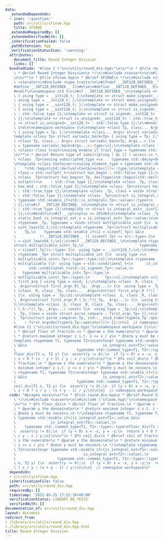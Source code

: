 ```yaml
---
data:
  _extendedDependsOn:
  - icon: ':question:'
    path: src/utils/sfinae.hpp
    title: SFINAE
  _extendedRequiredBy: []
  _extendedVerifiedWith: []
  _isVerificationFailed: false
  _pathExtension: hpp
  _verificationStatusIcon: ':warning:'
  attributes:
    document_title: Round Integer Division
    links: []
  bundledCode: "#line 2 \"src/utils/round_div.hpp\"\n\n/*\n * @file round_div.hpp\n\
    \ * @brief Round Integer Division\n */\n\n#include <cassert>\n\n#line 2 \"src/utils/sfinae.hpp\"\
    \n\n/**\n * @file sfinae.hpp\n * @brief SFINAE\n */\n\n#include <cstdint>\n#include\
    \ <iterator>\n#include <type_traits>\n\n#ifndef __INT128_DEFINED__\n\n#ifdef __SIZEOF_INT128__\n\
    #define __INT128_DEFINED__ 1\n#else\n#define __INT128_DEFINED__ 0\n#endif\n\n\
    #endif\n\nnamespace std {\n\n#if __INT128_DEFINED__\n\ntemplate <> struct make_signed<__uint128_t>\
    \ { using type = __int128_t; };\ntemplate <> struct make_signed<__int128_t> {\
    \ using type = __int128_t; };\n\ntemplate <> struct make_unsigned<__uint128_t>\
    \ { using type = __uint128_t; };\ntemplate <> struct make_unsigned<__int128_t>\
    \ { using type = __uint128_t; };\n\ntemplate <> struct is_signed<__uint128_t>\
    \ : std::false_type {};\ntemplate <> struct is_signed<__int128_t> : std::true_type\
    \ {};\n\ntemplate <> struct is_unsigned<__uint128_t> : std::true_type {};\ntemplate\
    \ <> struct is_unsigned<__int128_t> : std::false_type {};\n\n#endif\n\n}  // namespace\
    \ std\n\nnamespace workspace {\n\ntemplate <class Tp, class... Args> struct variadic_front\
    \ { using type = Tp; };\n\ntemplate <class... Args> struct variadic_back;\n\n\
    template <class Tp> struct variadic_back<Tp> { using type = Tp; };\n\ntemplate\
    \ <class Tp, class... Args> struct variadic_back<Tp, Args...> {\n  using type\
    \ = typename variadic_back<Args...>::type;\n};\n\ntemplate <class type, template\
    \ <class> class trait>\nusing enable_if_trait_type = typename std::enable_if<trait<type>::value>::type;\n\
    \n/**\n * @brief Return type of subscripting ( @c [] ) access.\n */\ntemplate\
    \ <class _Tp>\nusing subscripted_type =\n    typename std::decay<decltype(std::declval<_Tp&>()[0])>::type;\n\
    \ntemplate <class Container>\nusing element_type = typename std::decay<decltype(\n\
    \    *std::begin(std::declval<Container&>()))>::type;\n\ntemplate <class _Tp,\
    \ class = std::nullptr_t>\nstruct has_begin : std::false_type {};\n\ntemplate\
    \ <class _Tp>\nstruct has_begin<_Tp, decltype(std::begin(std::declval<_Tp>()),\
    \ nullptr)>\n    : std::true_type {};\n\ntemplate <class _Tp, class = void> struct\
    \ has_mod : std::false_type {};\n\ntemplate <class _Tp>\nstruct has_mod<_Tp, std::__void_t<decltype(_Tp::mod)>>\
    \ : std::true_type {};\n\ntemplate <class _Tp, class = void> struct is_integral_ext\
    \ : std::false_type {};\ntemplate <class _Tp>\nstruct is_integral_ext<\n    _Tp,\
    \ typename std::enable_if<std::is_integral<_Tp>::value>::type>\n    : std::true_type\
    \ {};\n\n#if __INT128_DEFINED__\n\ntemplate <> struct is_integral_ext<__int128_t>\
    \ : std::true_type {};\ntemplate <> struct is_integral_ext<__uint128_t> : std::true_type\
    \ {};\n\n#endif\n\n#if __cplusplus >= 201402\n\ntemplate <class _Tp>\nconstexpr\
    \ static bool is_integral_ext_v = is_integral_ext<_Tp>::value;\n\n#endif\n\ntemplate\
    \ <typename _Tp, typename = void> struct multiplicable_uint {\n  using type =\
    \ uint_least32_t;\n};\ntemplate <typename _Tp>\nstruct multiplicable_uint<\n \
    \   _Tp,\n    typename std::enable_if<(2 < sizeof(_Tp)) &&\n                 \
    \           (!__INT128_DEFINED__ || sizeof(_Tp) <= 4)>::type> {\n  using type\
    \ = uint_least64_t;\n};\n\n#if __INT128_DEFINED__\n\ntemplate <typename _Tp>\n\
    struct multiplicable_uint<_Tp,\n                          typename std::enable_if<(4\
    \ < sizeof(_Tp))>::type> {\n  using type = __uint128_t;\n};\n\n#endif\n\ntemplate\
    \ <typename _Tp> struct multiplicable_int {\n  using type =\n      typename std::make_signed<typename\
    \ multiplicable_uint<_Tp>::type>::type;\n};\n\ntemplate <typename _Tp> struct\
    \ multiplicable {\n  using type = std::conditional_t<\n      is_integral_ext<_Tp>::value,\n\
    \      std::conditional_t<std::is_signed<_Tp>::value,\n                      \
    \   typename multiplicable_int<_Tp>::type,\n                         typename\
    \ multiplicable_uint<_Tp>::type>,\n      _Tp>;\n};\n\ntemplate <class> struct\
    \ first_arg { using type = void; };\n\ntemplate <class _R, class _Tp, class...\
    \ _Args>\nstruct first_arg<_R(_Tp, _Args...)> {\n  using type = _Tp;\n};\n\ntemplate\
    \ <class _R, class _Tp, class... _Args>\nstruct first_arg<_R (*)(_Tp, _Args...)>\
    \ {\n  using type = _Tp;\n};\n\ntemplate <class _G, class _R, class _Tp, class...\
    \ _Args>\nstruct first_arg<_R (_G::*)(_Tp, _Args...)> {\n  using type = _Tp;\n\
    };\n\ntemplate <class _G, class _R, class _Tp, class... _Args>\nstruct first_arg<_R\
    \ (_G::*)(_Tp, _Args...) const> {\n  using type = _Tp;\n};\n\ntemplate <class\
    \ _Tp, class = void> struct parse_compare : first_arg<_Tp> {};\n\ntemplate <class\
    \ _Tp>\nstruct parse_compare<_Tp, std::__void_t<decltype(&_Tp::operator())>>\n\
    \    : first_arg<decltype(&_Tp::operator())> {};\n\n}  // namespace workspace\n\
    #line 11 \"src/utils/round_div.hpp\"\n\nnamespace workspace {\n\n/*\n * @fn floor_div\n\
    \ * @brief floor of fraction.\n * @param x the numerator\n * @param y the denominator\n\
    \ * @return maximum integer z s.t. z <= x / y\n * @note y must be nonzero.\n */\n\
    template <typename T1, typename T2>\nconstexpr typename std::enable_if<(is_integral_ext<T1>::value\
    \ &&\n                                   is_integral_ext<T2>::value),\n      \
    \                            typename std::common_type<T1, T2>::type>::type\n\
    floor_div(T1 x, T2 y) {\n  assert(y != 0);\n  if (y < 0) x = -x, y = -y;\n  return\
    \ x < 0 ? (x - y + 1) / y : x / y;\n}\n\n/*\n * @fn ceil_div\n * @brief ceil of\
    \ fraction.\n * @param x the numerator\n * @param y the denominator\n * @return\
    \ minimum integer z s.t. z >= x / y\n * @note y must be nonzero.\n */\ntemplate\
    \ <typename T1, typename T2>\nconstexpr typename std::enable_if<(is_integral_ext<T1>::value\
    \ &&\n                                   is_integral_ext<T2>::value),\n      \
    \                            typename std::common_type<T1, T2>::type>::type\n\
    ceil_div(T1 x, T2 y) {\n  assert(y != 0);\n  if (y < 0) x = -x, y = -y;\n  return\
    \ x < 0 ? x / y : (x + y - 1) / y;\n}\n\n}  // namespace workspace\n"
  code: "#pragma once\n\n/*\n * @file round_div.hpp\n * @brief Round Integer Division\n\
    \ */\n\n#include <cassert>\n\n#include \"sfinae.hpp\"\n\nnamespace workspace {\n\
    \n/*\n * @fn floor_div\n * @brief floor of fraction.\n * @param x the numerator\n\
    \ * @param y the denominator\n * @return maximum integer z s.t. z <= x / y\n *\
    \ @note y must be nonzero.\n */\ntemplate <typename T1, typename T2>\nconstexpr\
    \ typename std::enable_if<(is_integral_ext<T1>::value &&\n                   \
    \                is_integral_ext<T2>::value),\n                              \
    \    typename std::common_type<T1, T2>::type>::type\nfloor_div(T1 x, T2 y) {\n\
    \  assert(y != 0);\n  if (y < 0) x = -x, y = -y;\n  return x < 0 ? (x - y + 1)\
    \ / y : x / y;\n}\n\n/*\n * @fn ceil_div\n * @brief ceil of fraction.\n * @param\
    \ x the numerator\n * @param y the denominator\n * @return minimum integer z s.t.\
    \ z >= x / y\n * @note y must be nonzero.\n */\ntemplate <typename T1, typename\
    \ T2>\nconstexpr typename std::enable_if<(is_integral_ext<T1>::value &&\n    \
    \                               is_integral_ext<T2>::value),\n               \
    \                   typename std::common_type<T1, T2>::type>::type\nceil_div(T1\
    \ x, T2 y) {\n  assert(y != 0);\n  if (y < 0) x = -x, y = -y;\n  return x < 0\
    \ ? x / y : (x + y - 1) / y;\n}\n\n}  // namespace workspace\n"
  dependsOn:
  - src/utils/sfinae.hpp
  isVerificationFile: false
  path: src/utils/round_div.hpp
  requiredBy: []
  timestamp: '2021-05-25 17:32:10+09:00'
  verificationStatus: LIBRARY_NO_TESTS
  verifiedWith: []
documentation_of: src/utils/round_div.hpp
layout: document
redirect_from:
- /library/src/utils/round_div.hpp
- /library/src/utils/round_div.hpp.html
title: Round Integer Division
---
```

